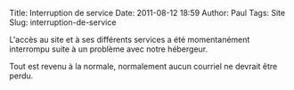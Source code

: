 Title: Interruption de service
Date: 2011-08-12 18:59
Author: Paul
Tags: Site
Slug: interruption-de-service

L'accès au site et à ses différents services a été momentanément
interrompu suite à un problème avec notre hébergeur.  

Tout est revenu à la normale, normalement aucun courriel ne devrait être
perdu.


